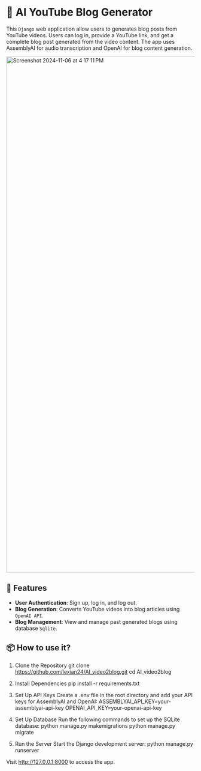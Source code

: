 # 📝 AI YouTube Blog Generator

This `Django` web application allow users to generates blog posts from YouTube videos. Users can log in, provide a YouTube link, and get a complete blog post generated from the video content. The app uses AssemblyAI for audio transcription and OpenAI for blog content generation.

<img width="1375" alt="Screenshot 2024-11-06 at 4 17 11 PM" src="https://github.com/user-attachments/assets/e0438365-2237-4eeb-8401-36785cc58c28">

## 🚀 Features

- **User Authentication**: Sign up, log in, and log out.
- **Blog Generation**: Converts YouTube videos into blog articles using `OpenAI API`.
- **Blog Management**: View and manage past generated blogs using database `Sqlite`.



## 📦 How to use it?

1. Clone the Repository
git clone https://github.com/lexian24/AI_video2blog.git
cd AI_video2blog

3. Install Dependencies
pip install -r requirements.txt

4. Set Up API Keys
Create a .env file in the root directory and add your API keys for AssemblyAI and OpenAI:
ASSEMBLYAI_API_KEY=your-assemblyai-api-key
OPENAI_API_KEY=your-openai-api-key

5. Set Up Database
Run the following commands to set up the SQLite database:
python manage.py makemigrations
python manage.py migrate

6. Run the Server
Start the Django development server:
python manage.py runserver

Visit http://127.0.0.1:8000 to access the app.
